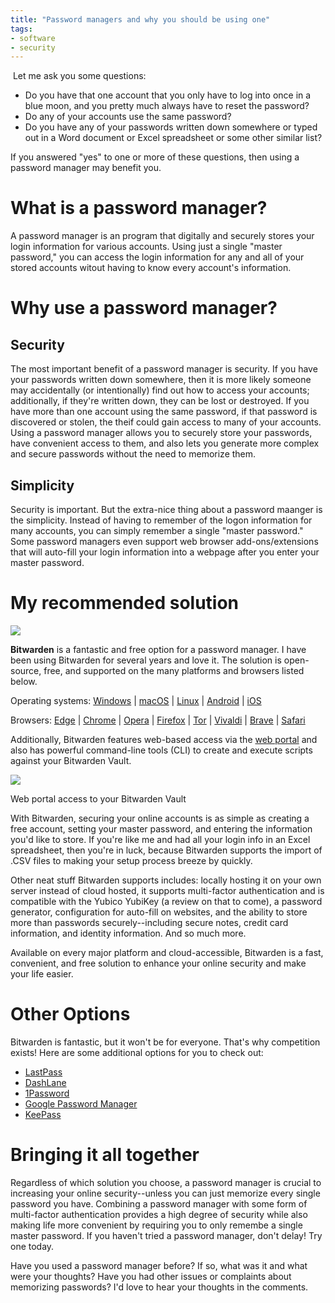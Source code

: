 ```yaml
---
title: "Password managers and why you should be using one"
tags:
- software
- security
---
```


 Let me ask you some questions:

- Do you have that one account that you only have to log into once in a blue moon, and you pretty much always have to reset the password?
- Do any of your accounts use the same password?
- Do you have any of your passwords written down somewhere or typed out in a Word document or Excel spreadsheet or some other similar list?

If you answered "yes" to one or more of these questions, then using a password manager may benefit you.

# What is a password manager?

A password manager is an program that digitally and securely stores your login information for various accounts. Using just a single "master password," you can access the login information for any and all of your stored accounts witout having to know every account's information.

# Why use a password manager?

## Security

The most important benefit of a password manager is security. If you have your passwords written down somewhere, then it is more likely someone may accidentally (or intentionally) find out how to access your accounts; additionally, if they're written down, they can be lost or destroyed. If you have more than one account using the same password, if that password is discovered or stolen, the theif could gain access to many of your accounts. Using a password manager allows you to securely store your passwords, have convenient access to them, and also lets you generate more complex and secure passwords without the need to memorize them.

## Simplicity

Security is important. But the extra-nice thing about a password maanger is the simplicity. Instead of having to remember of the logon information for many accounts, you can simply remember a single "master password." Some password managers even support web browser add-ons/extensions that will auto-fill your login information into a webpage after you enter your master password.

# My recommended solution

![](https://audiomgtmoregame.files.wordpress.com/2020/12/bitwarden_logo_horizontal.png?w=1024)

**Bitwarden** is a fantastic and free option for a password manager. I have been using Bitwarden for several years and love it. The solution is open-source, free, and supported on the many platforms and browsers listed below.

Operating systems: [Windows](https://www.blogger.com/blog/post/edit/8562458718891840214/2826015379359740939#) | [macOS](https://www.blogger.com/blog/post/edit/8562458718891840214/2826015379359740939#) | [Linux](https://www.blogger.com/blog/post/edit/8562458718891840214/2826015379359740939#) | [Android](https://www.blogger.com/blog/post/edit/8562458718891840214/2826015379359740939#) | [iOS](https://www.blogger.com/blog/post/edit/8562458718891840214/2826015379359740939#)

Browsers: [Edge](https://www.blogger.com/blog/post/edit/8562458718891840214/2826015379359740939#) | [Chrome](https://www.blogger.com/blog/post/edit/8562458718891840214/2826015379359740939#) | [Opera](https://www.blogger.com/blog/post/edit/8562458718891840214/2826015379359740939#) | [Firefox](https://www.blogger.com/blog/post/edit/8562458718891840214/2826015379359740939#) | [Tor](https://www.blogger.com/blog/post/edit/8562458718891840214/2826015379359740939#) | [Vivaldi](https://www.blogger.com/blog/post/edit/8562458718891840214/2826015379359740939#) | [Brave](https://www.blogger.com/blog/post/edit/8562458718891840214/2826015379359740939#) | [Safari](https://www.blogger.com/blog/post/edit/8562458718891840214/2826015379359740939#)

Additionally, Bitwarden features web-based access via the [web portal](https://www.blogger.com/blog/post/edit/8562458718891840214/2826015379359740939#) and also has powerful command-line tools (CLI) to create and execute scripts against your Bitwarden Vault.

![](https://audiomgtmoregame.files.wordpress.com/2020/12/web-vault-macbook.png?w=1024)

Web portal access to your Bitwarden Vault

With Bitwarden, securing your online accounts is as simple as creating a free account, setting your master password, and entering the information you'd like to store. If you're like me and had all your login info in an Excel spreadsheet, then you're in luck, because Bitwarden supports the import of .CSV files to making your setup process breeze by quickly.

Other neat stuff Bitwarden supports includes: locally hosting it on your own server instead of cloud hosted, it supports multi-factor authentication and is compatible with the Yubico YubiKey (a review on that to come), a password generator, configuration for auto-fill on websites, and the ability to store more than passwords securely--including secure notes, credit card information, and identity information. And so much more.

Available on every major platform and cloud-accessible, Bitwarden is a fast, convenient, and free solution to enhance your online security and make your life easier.

# Other Options

Bitwarden is fantastic, but it won't be for everyone. That's why competition exists! Here are some additional options for you to check out:

- [LastPass](https://www.blogger.com/blog/post/edit/8562458718891840214/2826015379359740939#)
- [DashLane](https://www.blogger.com/blog/post/edit/8562458718891840214/2826015379359740939#)
- [1Password](https://www.blogger.com/blog/post/edit/8562458718891840214/2826015379359740939#)
- [Google Password Manager](https://www.blogger.com/blog/post/edit/8562458718891840214/2826015379359740939#)
- [KeePass](https://www.blogger.com/blog/post/edit/8562458718891840214/2826015379359740939#)

# Bringing it all together

Regardless of which solution you choose, a password manager is crucial to increasing your online security--unless you can just memorize every single password you have. Combining a password manager with some form of multi-factor authentication provides a high degree of security while also making life more convenient by requiring you to only remembe a single master password. If you haven't tried a password manager, don't delay! Try one today.

Have you used a password manager before? If so, what was it and what were your thoughts? Have you had other issues or complaints about memorizing passwords? I'd love to hear your thoughts in the comments.